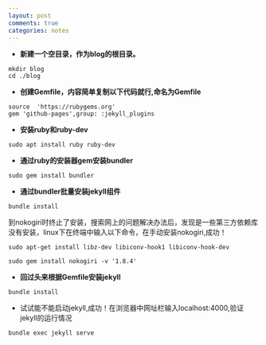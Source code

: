 ```yaml
---
layout: post
comments: true
categories: notes
---
```


- **新建一个空目录，作为blog的根目录。**

```
mkdir blog
cd ./blog
```

- **创建Gemfile，内容简单复制以下代码就行,命名为Gemfile**

```
source  'https://rubygems.org'
gem 'github-pages',group: :jekyll_plugins
```

- **安装ruby和ruby-dev**

```
sudo apt install ruby ruby-dev
```

- **通过ruby的安装器gem安装bundler**

```
sudo gem install bundler
```

- **通过bundler批量安装jekyll组件**

```
bundle install
```

到nokogiri时终止了安装，搜索网上的问题解决办法后，发现是一些第三方依赖库没有安装，linux下在终端中输入以下命令，在手动安装nokogiri,成功！

```
sudo apt-get install libz-dev libiconv-hook1 libiconv-hook-dev
```

```
sudo gem install nokogiri -v '1.8.4'
```

- **回过头来根据Gemfile安装jekyll**

```
bundle install
```

- 试试能不能启动jekyll,成功！在浏览器中网址栏输入localhost:4000,验证jekyll的运行情况

```
bundle exec jekyll serve
```